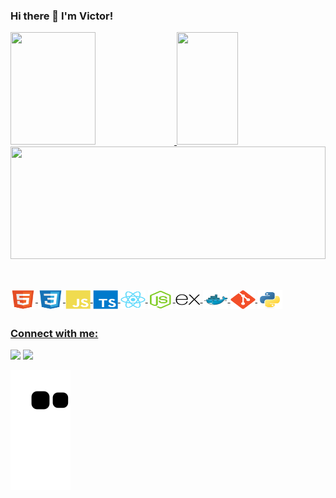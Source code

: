 ### Hi there 👋 I'm Victor!
  
  <a href="https://github.com/2victor2">
  <img height="180em" width="52%" src="https://github-readme-stats.vercel.app/api?username=2victor2&show_icons=true&theme=midnight-purple&hide_border=true&include_all_commits=true&count_private=true"/>
  <img height="180em" width="44%" src="https://github-readme-stats.vercel.app/api/top-langs/?username=2victor2&layout=compact&theme=midnight-purple&hide_border=true"/>
  
  <br/>
  
  <img height="180em" width="100%" src="https://github-readme-streak-stats.herokuapp.com/?user=2victor2&theme=midnight-purple&hide_border=true"/>
  
  ##
  <div style="display: inline_block"><br>
  <img align="center" alt="Icon-HTML" height="30" width="40" src="https://raw.githubusercontent.com/devicons/devicon/master/icons/html5/html5-original.svg">
  <img align="center" alt="Icon-CSS" height="30" width="40" src="https://raw.githubusercontent.com/devicons/devicon/master/icons/css3/css3-original.svg">
  <img align="center" alt="Icon-Js" height="30" width="40" src="https://raw.githubusercontent.com/devicons/devicon/master/icons/javascript/javascript-plain.svg">
  <img align="center" alt="Icon-Ts" height="30" width="40" src="https://raw.githubusercontent.com/devicons/devicon/master/icons/typescript/typescript-plain.svg">
  <img align="center" alt="Icon-React" height="30" width="40" src="https://raw.githubusercontent.com/devicons/devicon/master/icons/react/react-original.svg">
  <img align="center" alt="Icon-Node" height="30" width="40" src="https://raw.githubusercontent.com/devicons/devicon/master/icons/nodejs/nodejs-original.svg">
  <img align="center" alt="Icon-Express" height="30" width="40" src="https://raw.githubusercontent.com/devicons/devicon/master/icons/express/express-original.svg">
  <img align="center" alt="Icon-Docker" height="30" width="40" src="https://raw.githubusercontent.com/devicons/devicon/master/icons/docker/docker-original.svg">
  <img align="center" alt="Icon-Git" height="30" width="40" src="https://raw.githubusercontent.com/devicons/devicon/master/icons/git/git-original.svg">
  <img align="center" alt="Icon-Python" height="30" width="40" src="https://raw.githubusercontent.com/devicons/devicon/master/icons/python/python-original.svg">  
 </div>
  
   ##
   ### Connect with me:
  <div>
    <a href = "mailto:victorrgds02@gmail.com"><img src="https://img.shields.io/badge/-Gmail-%23333?style=for-the-badge&logo=gmail&logoColor=white" target="_blank"></a>
    <a href="https://www.linkedin.com/in/victor--ramon" target="_blank"><img src="https://img.shields.io/badge/-LinkedIn-%230077B5?style=for-the-badge&logo=linkedin&logoColor=white" target="_blank"></a>
  </div>
   
  
  
  ![Snake animation](https://github.com/2victor2/2victor2/blob/output/github-contribution-grid-snake.svg)

